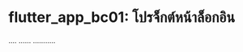 # flutter_app_bc01: โปรจ็กต์หน้าล็อกอิน
....
......
...........

<imag src="https://user-images.githubusercontent.com/89514693/134307908-a12cd214-cf11-46da-aa12-4903086d191d.png" height="800">
